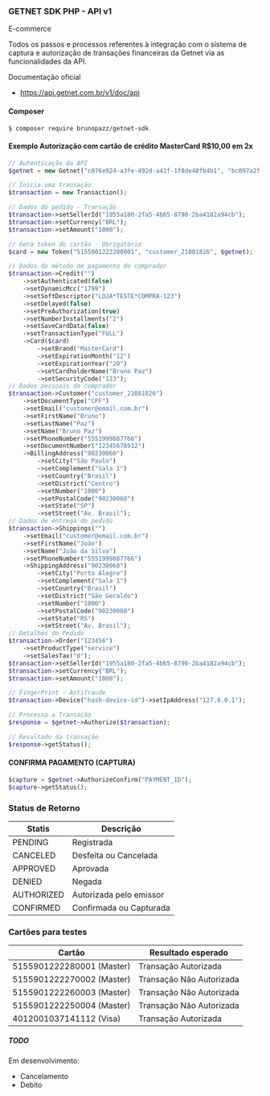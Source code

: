 ### GETNET SDK PHP - API v1
E-commerce

Todos os passos e processos referentes à integração com o sistema de captura e autorização de transações financeiras da Getnet via as funcionalidades da API.

 Documentação oficial
* https://api.getnet.com.br/v1/doc/api

#### Composer
```
$ composer require brunopazz/getnet-sdk
```
#### Exemplo Autorização com cartão de crédito MasterCard R$10,00 em 2x 

```php
// Autenticação da API
$getnet = new Getnet("c076e924-a3fe-492d-a41f-1f8de48fb4b1", "bc097a2f-28e0-43ce-be92-d846253ba748", "STAGING");

// Inicia uma transação
$transaction = new Transaction();

// Dados do pedido - Transação
$transaction->setSellerId("1955a180-2fa5-4b65-8790-2ba4182a94cb");
$transaction->setCurrency("BRL");
$transaction->setAmount("1000");

// Gera token do cartão - Obrigatório
$card = new Token("5155901222280001", "customer_21081826", $getnet);

// Dados do método de pagamento do comprador
$transaction->Credit("")
    ->setAuthenticated(false)
    ->setDynamicMcc("1799")
    ->setSoftDescriptor("LOJA*TESTE*COMPRA-123")
    ->setDelayed(false)
    ->setPreAuthorization(true)
    ->setNumberInstallments("2")
    ->setSaveCardData(false)
    ->setTransactionType("FULL")
    ->Card($card) 
        ->setBrand("MasterCard")
        ->setExpirationMonth("12")
        ->setExpirationYear("20")
        ->setCardholderName("Bruno Paz")
        ->setSecurityCode("123");
// Dados pessoais do comprador
$transaction->Customer("customer_21081826")
    ->setDocumentType("CPF")
    ->setEmail("customer@email.com.br")
    ->setFirstName("Bruno")
    ->setLastName("Paz")
    ->setName("Bruno Paz")
    ->setPhoneNumber("5551999887766")
    ->setDocumentNumber("12345678912")
    ->BillingAddress("90230060")
        ->setCity("São Paulo")
        ->setComplement("Sala 1")
        ->setCountry("Brasil")
        ->setDistrict("Centro")
        ->setNumber("1000")
        ->setPostalCode("90230060")
        ->setState("SP")
        ->setStreet("Av. Brasil");
// Dados de entrega do pedido
$transaction->Shippings("")
    ->setEmail("customer@email.com.br")
    ->setFirstName("João")
    ->setName("João da Silva")
    ->setPhoneNumber("5551999887766")
    ->ShippingAddress("90230060")
        ->setCity("Porto Alegre")
        ->setComplement("Sala 1")
        ->setCountry("Brasil")
        ->setDistrict("São Geraldo")
        ->setNumber("1000")
        ->setPostalCode("90230060")
        ->setState("RS")
        ->setStreet("Av. Brasil");
// Detalhes do Pedido
$transaction->Order("123456")
    ->setProductType("service")
    ->setSalesTax("0");
$transaction->setSellerId("1955a180-2fa5-4b65-8790-2ba4182a94cb");
$transaction->setCurrency("BRL");
$transaction->setAmount("1000");

// FingerPrint - Antifraude
$transaction->Device("hash-device-id")->setIpAddress("127.0.0.1");

// Processa a Transação
$response = $getnet->Authorize($transaction);

// Resultado da transação
$response->getStatus();
```

#### CONFIRMA PAGAMENTO (CAPTURA)
```php
$capture = $getnet->AuthorizeConfirm("PAYMENT_ID");
$capture->getStatus();
```


### Status de Retorno
|Statis|Descrição|
| ------- | --------- |
|PENDING|Registrada|
|CANCELED|Desfeita ou Cancelada|
|APPROVED|Aprovada|
|DENIED|Negada|
|AUTHORIZED|Autorizada pelo emissor|
|CONFIRMED|Confirmada ou Capturada|

### Cartões para testes

|  Cartão |  Resultado esperado |
| ------------ | ------------ |
|  5155901222280001 (Master)	  | Transação Autorizada  |
| 5155901222270002   (Master)|  Transação Não Autorizada |
|  5155901222260003 (Master) |  Transação Não Autorizada |
| 5155901222250004 (Master) |Transação Não Autorizada|
| 4012001037141112 (Visa) |Transação Autorizada|



##### TODO
Em desenvolvimento:
- Cancelamento
- Debito
